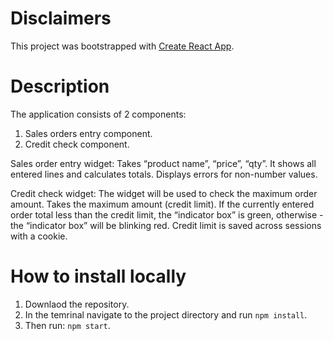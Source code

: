 # Disclaimers
This project was bootstrapped with [Create React App](https://github.com/facebook/create-react-app).

# Description
The application consists of 2 components:​​​​​​​​​​​​​​​​
1. Sales orders entry component.​
2. Credit check component.​

Sales order entry widget​​​​​​​​​​​​​​​​:
Takes “product name”, “price”, “qty”. It shows all entered lines and calculates totals.​​​​​​​​​​​​​​​​ Displays errors for non-number values.

​​​​​​​​​​​Credit check widget​​​​​​​​​​​​​​​​:
The widget will be used to check the maximum order amount. Takes the maximum amount (credit limit). If the currently entered order total less than the credit limit, the “indicator box” is green, otherwise - the “indicator box” will be blinking red.​​​​​​​​​​​​​​​​
Credit limit is saved across sessions with a cookie.

# How to install locally
1. Downlaod the repository.
2. In the temrinal navigate to the project directory and run `npm install`.
3. Then run: `npm start`.

